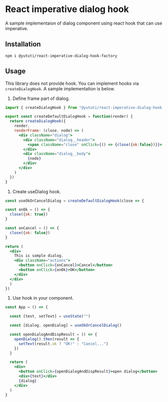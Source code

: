 # React imperative dialog hook

A sample implementaion of dialog component using react hook that can use imperative.

## Installation
```
npm i @yututi/react-imperative-dialog-hook-factory
```

## Usage

This library does not provide hook.
You can implement hooks via `createDialogHook`.
A sample implementation is below.

1. Define frame part of dialog.

  ```jsx
  import { createDialogHook } from "@yututi/react-imperative-dialog-hook-factory"

  export const createDefaultDialogHook = function(render) {
    return createDialogHook({
      render,
      renderFrame: (close, node) => (
        <div className="dialog">
          <div className="dialog__header">
            <span className="close" onClick={() => {close({ok:false})}}>[x]</span>
          </div>
          <div className="dialog__body">
            {node}
          </div>
        </div>
      )
    })
  }
  ```

1. Create useDialog hook.
  
  ```jsx
  const useOkOrCancelDialog = createDefaultDialogHook(close => {

  const onOk = () => {
    close({ok: true})
  }

  const onCancel = () => {
    close({ok: false})
  }

  return (
    <div>
      This is sample dialog.
      <div className="actions">
        <button onClick={onCancel}>Cancel</button>
        <button onClick={onOk}>OK</button>
      </div>
    </div>
    )
  })
  ```

1. Use hook in your component.
  ```jsx
  const App = () => {

    const [text, setText] = useState("")

    const [dialog, openDialog] = useOkOrCancelDialog()

    const openDialogAndDispResult = () => {
      openDialog().then(result => {
        setText(result.ok ? "OK!" : "Cancel...")
      })
    }

    return (
      <div>
        <button onClick={openDialogAndDispResult}>open dialog</button>
        <div>{text}</div>
        {dialog}
      </div>
    )
  }
  ```
